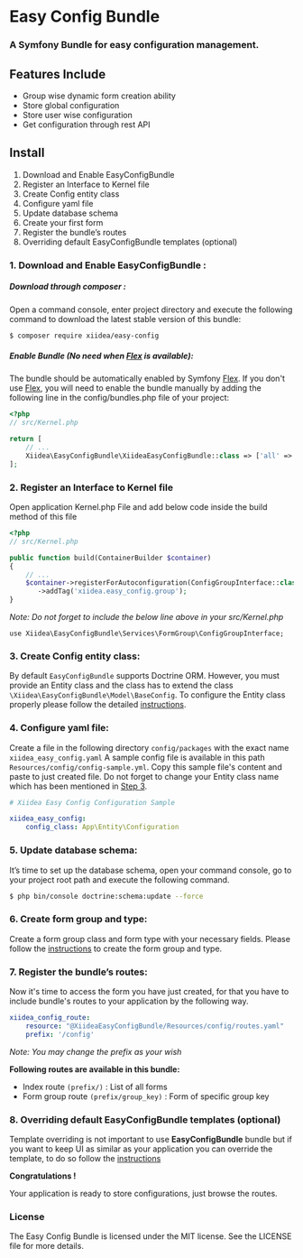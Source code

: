 Easy Config Bundle
==================
### A Symfony Bundle for easy configuration management.

## Features Include
* Group wise dynamic form creation ability
* Store global configuration
* Store user wise configuration
* Get configuration through rest API

## Install
1. Download and Enable EasyConfigBundle
2. Register an Interface to Kernel file 
3. Create Config entity class 
4. Configure yaml file 
5. Update database schema 
6. Create your first form 
7. Register the bundle’s routes 
8. Overriding default EasyConfigBundle templates (optional)


### 1. Download and Enable EasyConfigBundle :
##### _Download through composer :_
Open a command console, enter project directory and execute the following command to download the latest stable version of this bundle:
```bash
$ composer require xiidea/easy-config
```
##### _Enable Bundle (No need when [Flex](https://symfony.com/doc/current/setup/flex.html) is available):_
The bundle should be automatically enabled by Symfony [Flex](https://symfony.com/doc/current/setup/flex.html). If you don't use [Flex](https://symfony.com/doc/current/setup/flex.html), you will need to enable the bundle manually by adding the following line in the config/bundles.php file of your project:

```php
<?php
// src/Kernel.php

return [
    // ...
    Xiidea\EasyConfigBundle\XiideaEasyConfigBundle::class => ['all' => true],
];
```

### 2. Register an Interface to Kernel file
Open application Kernel.php File and add below code inside the build method of this file
```php
<?php
// src/Kernel.php

public function build(ContainerBuilder $container)
{
    // ...
    $container->registerForAutoconfiguration(ConfigGroupInterface::class)
	   ->addTag('xiidea.easy_config.group');
}
```

_Note: Do not forget to include the below line above in your src/Kernel.php_

`use Xiidea\EasyConfigBundle\Services\FormGroup\ConfigGroupInterface;`

### 3. Create Config entity class:
By default `EasyConfigBundle` supports Doctrine ORM. However, you must provide an Entity class and the class has to extend the class  `\Xiidea\EasyConfigBundle\Model\BaseConfig`. To configure the Entity class properly please follow the detailed [instructions](https://github.com/xiidea/EasyConfigBundle/blob/main/Resources/doc/config-entity.md).

### 4. Configure yaml file:
Create a file in the following directory `config/packages` with the exact name `xiidea_easy_config.yaml`
A sample config file is available in this path `Resources/config/config-sample.yml`. Copy this sample file's content and paste to just created file. Do not forget to change your Entity class name which has been mentioned in [Step 3](https://github.com/xiidea/EasyConfigBundle/blob/main/Resources/doc/config-entity.md).
```yaml
# Xiidea Easy Config Configuration Sample

xiidea_easy_config:
    config_class: App\Entity\Configuration
```
### 5. Update database schema:
It’s time to set up the database schema, open your command console, go to your project root path and execute the following command.

```bash
$ php bin/console doctrine:schema:update --force
```
### 6. Create form group and type:
Create a form group class and form type with your necessary fields. Please follow the [instructions](https://github.com/xiidea/EasyConfigBundle/blob/main/Resources/doc/form-group-and-type.md) to create the form group and type.

### 7. Register the bundle’s routes:
Now it's time to access the form you have just created, for that you have to include bundle's routes to your application by the following way.
```yaml
xiidea_config_route:
    resource: "@XiideaEasyConfigBundle/Resources/config/routes.yaml"
    prefix: '/config'
```
_Note: You may change the prefix as your wish_

**Following routes are available in this bundle:**
* Index route `(prefix/)` : List of all forms
* Form group route `(prefix/group_key)` : Form of specific group key

### 8. Overriding default EasyConfigBundle templates (optional)
Template overriding is not important to use **EasyConfigBundle** bundle but if you want to keep UI as similar as your application you can override the template, to do so follow the [instructions](https://github.com/xiidea/EasyConfigBundle/blob/main/Resources/doc/overriding_templates.md) 

**Congratulations !**

Your application is ready to store configurations, just browse the routes.

### License
The Easy Config Bundle is licensed under the MIT license. See the LICENSE file for more details.